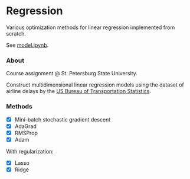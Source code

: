 # Regression

Various optimization methods for linear regression implemented from scratch.

See [model.ipynb](./model.ipynb).

### About

Course assignment @ St. Petersburg State University.

Construct multidimensional linear regression models using the dataset of airline delays by the [US Bureau of 
Transportation Statistics](https://www.transtats.bts.gov/OT_Delay/OT_DelayCause1.asp).

### Methods

- [x] Mini-batch stochastic gradient descent
- [x] AdaGrad
- [x] RMSProp
- [x] Adam

With regularization:

- [x] Lasso
- [x] Ridge
